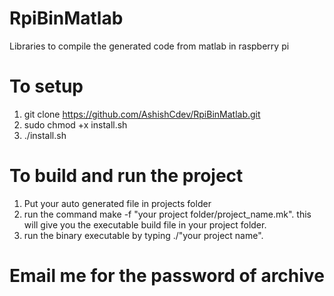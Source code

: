 # RpiBinMatlab
Libraries to compile the generated code from matlab in raspberry pi

# To setup 
1. git clone https://github.com/AshishCdev/RpiBinMatlab.git
2. sudo chmod +x install.sh
3. ./install.sh

# To build and run the project
1. Put your auto generated file in projects folder
2. run the command make -f "your project folder/project_name.mk". this will give you the executable build file in your project folder. 
3. run the binary executable by typing ./"your project name". 


# Email me for the password of archive 
